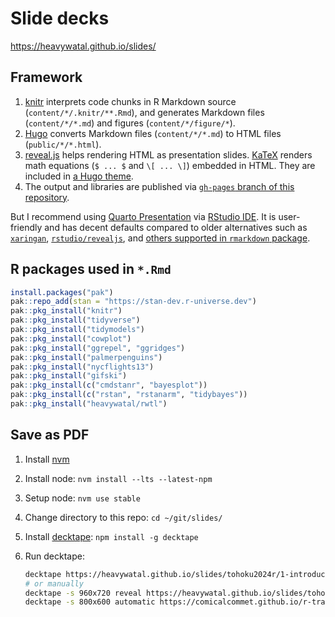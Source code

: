 # Slide decks

https://heavywatal.github.io/slides/


## Framework

1.  [knitr](https://yihui.org/knitr/)
    interprets code chunks in R Markdown source (`content/*/.knitr/**.Rmd`),
    and generates Markdown files (`content/*/*.md`) and figures (`content/*/figure/*`).
2.  [Hugo](https://gohugo.io/)
    converts Markdown files (`content/*/*.md`) to HTML files (`public/*/*.html`).
3.  [reveal.js](https://revealjs.com/)
    helps rendering HTML as presentation slides.
    [KaTeX](https://katex.org/)
    renders math equations (`$ ... $` and `\[ ... \]`) embedded in HTML.
    They are included in [a Hugo theme](https://github.com/heavywatal/hugo-theme-reveal).
4.  The output and libraries are published via
    [`gh-pages` branch of this repository](https://github.com/heavywatal/slides/tree/gh-pages).

But I recommend using [Quarto Presentation](https://quarto.org/docs/presentations/) via [RStudio IDE](https://posit.co/products/open-source/rstudio/).
It is user-friendly and has decent defaults compared to older alternatives such as
[`xaringan`](https://slides.yihui.org/xaringan/),
[`rstudio/revealjs`](https://bookdown.org/yihui/rmarkdown/revealjs.html),
and [others supported in `rmarkdown` package](https://bookdown.org/yihui/rmarkdown/presentations.html).


## R packages used in `*.Rmd`

```r
install.packages("pak")
pak::repo_add(stan = "https://stan-dev.r-universe.dev")
pak::pkg_install("knitr")
pak::pkg_install("tidyverse")
pak::pkg_install("tidymodels")
pak::pkg_install("cowplot")
pak::pkg_install("ggrepel", "ggridges")
pak::pkg_install("palmerpenguins")
pak::pkg_install("nycflights13")
pak::pkg_install("gifski")
pak::pkg_install(c("cmdstanr", "bayesplot"))
pak::pkg_install(c("rstan", "rstanarm", "tidybayes"))
pak::pkg_install("heavywatal/rwtl")
```


## Save as PDF

1. Install [nvm](https://github.com/nvm-sh/nvm)
1. Install node: `nvm install --lts --latest-npm`
1. Setup node: `nvm use stable`
1. Change directory to this repo: `cd ~/git/slides/`
1. Install [decktape](https://github.com/astefanutti/decktape):
   `npm install -g decktape`
1.  Run decktape:

    ```sh
    decktape https://heavywatal.github.io/slides/tohoku2024r/1-introduction.html 1-introduction.pdf
    # or manually
    decktape -s 960x720 reveal https://heavywatal.github.io/slides/tohoku2024r/1-introduction.html 1-introduction.pdf
    decktape -s 800x600 automatic https://comicalcommet.github.io/r-training-2023/R_training_2023_1.html R_training_1.pdf
    ```
